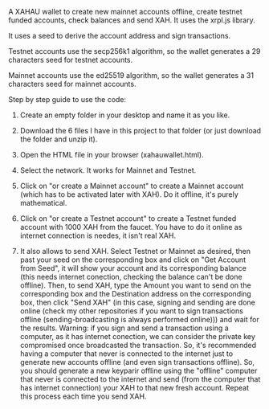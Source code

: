A XAHAU wallet to create new mainnet accounts offline, create testnet funded accounts, check balances and send XAH. It uses the xrpl.js library.

It uses a seed to derive the account address and sign transactions.

Testnet accounts use the secp256k1 algorithm, so the wallet generates a 29 characters seed for testnet accounts.

Mainnet accounts use the ed25519 algorithm, so the wallet generates a 31 characters seed for mainnet accounts.

Step by step guide to use the code:

1) Create an empty folder in your desktop and name it as you like.

2) Download the 6 files I have in this project to that folder (or just download the folder and unzip it).

3) Open the HTML file in your browser (xahauwallet.html).

4) Select the network. It works for Mainnet and Testnet.

5) Click on "or create a Mainnet account" to create a Mainnet account (which has to be activated later with XAH). Do it offline, it's purely mathematical.

6) Click on "or create a Testnet account" to create a Testnet funded account with 1000 XAH from the faucet. You have to do it online as internet connection is needes, it isn't real XAH.

7) It also allows to send XAH. Select Testnet or Mainnet as desired, then past your seed on the corresponding box and click on "Get Account from Seed", it will show your account and its corresponding balance (this needs internet conection, checking the balance can't be done offline). Then, to send XAH, type the Amount you want to send on the corresponding box and the Destination address on the corresponding box, then click "Send XAH" (in this case, signing and sending are done online (check my other repositories if you want to sign transactions offline (sending-broadcasting is always performed online))) and wait for the results. Warning: if you sign and send a transaction using a computer, as it has internet conection, we can consider the private key compromised once broadcasted the transaction. So, it's recommended having a computer that never is connected to the internet just to generate new accounts offline (and even sign transactions offline). So, you should generate a new keyparir offline using the "offline" computer that never is connected to the internet and send (from the computer that has internet connection) your XAH to that new fresh account. Repeat this process each time you send XAH.
